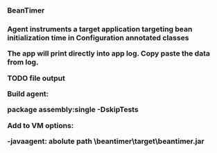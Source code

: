 <h3>BeanTimer<h3>

Agent instruments a target application targeting bean initialization time in Configuration annotated classes


The app will print directly into app log. 
Copy paste the data from log. 

TODO file output 

**Build agent:**

package assembly:single -DskipTests


**Add to VM options:**

-javaagent: abolute path \beantimer\target\beantimer.jar
